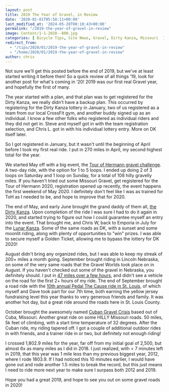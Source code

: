 ```yaml
---
layout: post
title: 2019 The Year of Gravel, in Review
date: '2020-01-01T05:58:11+00:00'
last_modified_at: '2024-05-28T08:10:43+00:00'
permalink: "/2019-the-year-of-gravel-in-review"
image: Content/1-1-2020--800.jpg
categories: [ Bicycle Tips, Site News, Gravel, Dirty Kanza, Missouri  ]
redirect_from: 
  - "/tips/2020/01/2019-the-year-of-gravel-in-review"
  - "/home/2020/01/2019-the-year-of-gravel-in-review"
author: chris
---
```

Not sure we'll get this posted before the end of 2019, but we've at least started writing it before then! So a quick review of all things ‘19, look for another post for what's coming in ‘20! 2019 was our first real Gravel year, and hopefully the first of many.

The year started with a plan, and that plan was to get registered for the Dirty Kanza, we really didn't have a backup plan. This occurred by registering for the Dirty Kanza lottery in January, two of us registered as a team from our local CrossFit gym, and another buddy signed up as an individual. I know a few other folks who registered as individual riders and they did not get in. Steve and myself got in with the team registration selection, and Chris L. got in with his individual lottery entry. More on DK itself later.

So I got registered in January, but it wasn't until the beginning of April before I took my first real ride. I put in 270 miles in April, my second highest total for the year.

We started May off with a big event, the [Tour of Hermann gravel challenge](/2019-tour-of-hermann-gravel-challenge-ride-review). A two-day ride, with the option for 1 to 5 loops. I ended up doing 2 of 3 loops on Saturday and 1 loop on Sunday, for a total of 108 hilly gravelly miles. If you haven't tried out some Missouri Gravel, get registered for the Tour of Hermann 2020, registration opened up recently, the event happens the first weekend of May 2020. I definitely don't feel like I was as trained for ToH as I needed to be, and hope to improve that for 2020.

The end of May, and early June brought the grand daddy of them all, [the Dirty Kanza](/2019-dirty-kanza-half-pint-100-ride-review). Upon completion of the ride I was sure I had to do it again in 2020, and started trying to figure out how I could guarantee myself an entry into the event. That brought me, and Chris W, back to Emporia in July for the [Lunar Kanza](/2019-lunar-kanza-ride-review). Some of the same roads as DK, with a sunset and some moonlit riding, along with plenty of opportunities to "win" prizes. I was able to secure myself a Golden Ticket, allowing me to bypass the lottery for DK 2020!

August didn't bring any organized rides, but I was able to keep my streak of 200+ miles a month going. September brought riding in Lincoln Nebraska, on some of the very same roads that the Gravel Worlds took place on in August. If you haven't checked out some of the gravel in Nebraska, you definitely should. I put in [47 miles over a few hours](https://www.strava.com/activities/2673469001), and didn't see a vehicle on the road for the first 2+ hours of my ride. The end of September brought a road ride with the [10th annual Pedal The Cause ride in St. Louis](/pedal-the-cause-2019), of which myself and Dave took part for our 7th time, both earning the yellow jersey fundraising level this year thanks to very generous friends and family. It was another hot day, but a great ride around the roads here in St. Louis County.

October brought the awesomely named [Cuban Gravel Crisis](/cuban-gravel-crisis-ride-review) based out of Cuba, Missouri. Another great ride on some HILLY Missouri roads. 50 miles, 5k feet of climbing, with a start time temperature of 32 degrees. After the Cuban ride, my riding tapered off. I got a couple of additional outdoor rides in with friends, and a trainer ride in or two, but definitely not enough riding!

I crossed 1,802.9 miles for the year, far off from my initial goal of 2,500, but almost 6x as many miles as I did in 2018. I just realized, with < 7 minutes left in 2019, that this year was 1 mile less than my previous biggest year, 2012, where I rode 1803.9. If I had noticed this 10 minutes earlier, I would have gone out and rode another 1.5 miles to break the record, but this just means I need to ride more next year to make sure I surpass both 2012 and 2019.

Hope you had a great 2019, and hope to see you out on some gravel roads in 2020!
